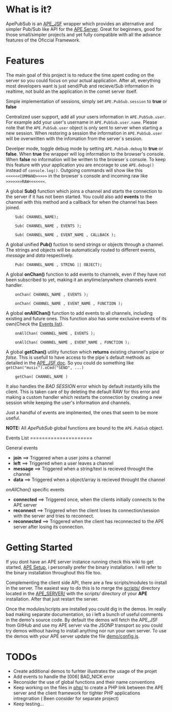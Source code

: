 What is it?
=====================

ApePubSub is an [APE_JSF](https://github.com/APE-Project/APE_JSF) wrapper which provides an alternative and simpler  Pub/Sub like API for the [APE Server](https://github.com/APE-Project/APE_Server). Great for beginners, good for those small/simpler projects and yet fully compatible with all the advance features of the Oficcial Framework.

Features
=====================

The main goal of this project is to reduce the time spent coding on the server so you could focus on your actual application. After all, everything most developers want is just send/Pub and recieve/Sub information in realtime, not build an the application in the comet server itself.

Simple implementation of sessions, simply set `APE.PubSub.session` to **true** or **false**

Centralized user support, add all your users information in `APE.PubSub.user`. For example add your user's username in `APE.PubSub.user.name`. Please note that the `APE.PubSub.user` object is only sent to server when starting a new session. When restoring a session the information in `APE.PubSub.user` will be overwritten with the infomation from the server\`s session.

Develper mode, toggle debug mode by setting `APE.PubSub.debug` to **true** or **false**. When **true** the wrapper will log information to the browser's console. When **false** no information will be written to the browser\`s console. To keep this feature with your application you are encorage to use `APE.debug()` instead of `console.log()`. Outgoing commands will show like this `<<<<<<COMMAND>>>>>` in the browser\`s console and incoming raw like `>>>>>>>RAW<<<<<<<`.

A global **Sub()** function which joins a channel and starts the connection to the server if it has not been started. You could also add **events** to the channel with this method and a callback for when the channel has been joined.
```
	Sub( CHANNEL_NAME);
					
	Sub( CHANNEL_NAME , EVENTS );
					
	Sub( CHANNEL_NAME , EVENT_NAME , CALLBACK );
```

A global unified **Pub()** fuction to send strings or objects through a channel. The strings and objects will be automatically routed to different events, *message* and *data* respectively.
```
	Pub( CHANNEL_NAME , STRING || OBJECT);
```


A global **onChan()** function to add events to channels, even if they have not been subscribed to yet, making it an anytime/anywhere channels event handler.
```
	onChan( CHANNEL_NAME , EVENTS );
					
	onChan( CHANNEL_NAME , EVENT_NAME , FUNCTION );
```

A global **onAllChan()** function to add events to all channels, including existing and future ones. This function also has some exclusive events of its own(Check the [Events list](#events)).
```
	onAllChan( CHANNEL_NAME , EVENTS );
					
	onAllChan( CHANNEL_NAME , EVENT_NAME , FUNCTION );
```

A global **getChan()** utility function which **returns** existing channel's pipe or *false*. This is usefull to have access to the pipe\`s default methods as detailed in the [APE_JSF doc](http://www.ape-project.org/docs/client/pipe/). So you could do something like `getChan("music").oCmd("SEND", ...)`
```
	getChan( CHANNEL_NAME )
```

It also handles the *BAD SESSION* error which by default instantly kills the client. This is taken care of by deleting the default RAW for this error and making a custom handler which restarts the connection by creating a new session while keeping the user's information and channels.

Just a handful of events are implmented, the ones that seem to be more useful.

**NOTE:** All *ApePubSub* global functions are bound to the `APE.PubSub` object.

<a name="events" />
Events List
=====================

General events
* **join**		==> Triggered when a user joins a channel
* **left**		==> Triggered when a user leaves a channel
* **message**	==> Triggered when a string/text is recieved throught the channel
* **data**		==> Triggered when a object/array is recieved throught the channel

*onAllChan()* specific events
* **connected**	==> Triggered once, when the clients initially connects to the APE server
* **reconnect**	==> Triggered when the client loses its connection/session with the server and tries to reconnect.
* **reconnected**	==> Triggered when the client has reconnected to the APE server after losing its connection.

Getting Started
=====================

If you dont have an APE server instance running check this wiki to get started, [APE Setup](http://www.ape-project.org/wiki/index.php/Setup_1.0), i personally prefer the binary installation. I will refer to the binary installation throughout this file too.

Complementing the client side API, there are a few scripts/modules to install in the server. The easiest way to do this is to merge the [scripts/](https://github.com/ptejada/ApePubSub/tree/master/APE_SERVER/) directory located in the [APE_SERVER/](https://github.com/ptejada/ApePubSub/tree/master/APE_SERVER) with the *scripts/* directory of your **APE** installation. After that just restart the server.

Once the modules/scripts are installed you could dig in the demos. Im really bad making separate documentation, so i left a bunch of useful comments in the demo's source code. By default the demos will fetch the APE_JSF from GitHub and use my APE server via the JSONP transport so you could try demos without having to install anything nor run your own server. To use the demos with your APE server update the file [demo/config.js](https://github.com/ptejada/ApePubSub/tree/master/demo/config.js).

TODOs
=====================
* Create additional demos to furhter illustrates the usage of the projet
* Add events to handle the [006] BAD_NICK error
* Reconsider the use of global functions and their name conventions
* Keep working on the files in [php/](https://github.com/ptejada/ApePubSub/tree/master/php/) to create a PHP link between the APE server and the client framework for tighter PHP applications intregrration ( Been consider for separate project)
* Keep testing...

